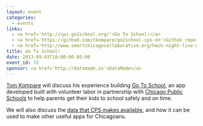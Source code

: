 ```yaml
---
layout: event
categories: 
  - events
links:
  - <a href='http://cps.go2school.org/'>Go To School!</a>
  - <a href='https://github.com/tkompare/go2school-cps-en'>Github repo</a>
  - <a href='http://www.smartchicagocollaborative.org/hack-night-live-go-to-school-and-cps-data/'>Hack Night Live&#58; Go To School and CPS Data - Smart Chicago</a>
title: Go To School!
date: 2013-09-03T18:00:00-05:00
event_id: 72
sponsor: <a href='http://datamade.us'>DataMade</a>
---
```


<p><a href='https://twitter.com/tomkompare'>Tom Kompare</a> will discuss his experience building <a href='http://cps.go2school.org/'>Go To School</a>, an app developed built with volunteer labor in partnership with <a href='http://cps.edu/Pages/home.aspx'>Chicago Public Schools</a> to help parents get their kids to school safely and on time.</p><p>We will also discuss the <a href='https://data.cityofchicago.org/browse?q=cps&sortBy=relevance&utf8=%E2%9C%93'>data that CPS makes available</a>, and how it can be used to make other useful apps for Chicagoans.</p>
